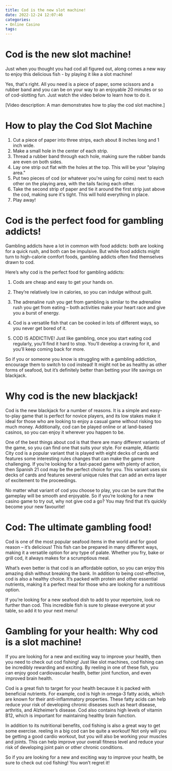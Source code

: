 ```yaml
---
title: Cod is the new slot machine!
date: 2022-12-24 12:07:46
categories:
- Online Casino
tags:
---
```



#  Cod is the new slot machine!

Just when you thought you had cod all figured out, along comes a new way to enjoy this delicious fish - by playing it like a slot machine!

Yes, that's right. All you need is a piece of paper, some scissors and a rubber band and you can be on your way to an enjoyable 20 minutes or so of cod-slotting fun. Just watch the video below to learn how to do it.

[Video description: A man demonstrates how to play the cod slot machine.]

# How to play the Cod Slot Machine

1) Cut a piece of paper into three strips, each about 8 inches long and 1 inch wide.
2) Make a small hole in the center of each strip.
3) Thread a rubber band through each hole, making sure the rubber bands are even on both sides.
4) Lay one strip out flat with the holes at the top. This will be your "playing area."
5) Put two pieces of cod (or whatever you're using for coins) next to each other on the playing area, with the tails facing each other.
6) Take the second strip of paper and tie it around the first strip just above the cod, making sure it's tight. This will hold everything in place.
7) Play away!

#  Cod is the perfect food for gambling addicts!

Gambling addicts have a lot in common with food addicts: both are looking for a quick rush, and both can be impulsive. But while food addicts might turn to high-calorie comfort foods, gambling addicts often find themselves drawn to cod.

Here’s why cod is the perfect food for gambling addicts:

1. Cods are cheap and easy to get your hands on.

2. They’re relatively low in calories, so you can indulge without guilt.

3. The adrenaline rush you get from gambling is similar to the adrenaline rush you get from eating – both activities make your heart race and give you a burst of energy.

4. Cod is a versatile fish that can be cooked in lots of different ways, so you never get bored of it.

5. COD IS ADDICTIVE! Just like gambling, once you start eating cod regularly, you’ll find it hard to stop. You’ll develop a craving for it, and you’ll keep coming back for more.

So if you or someone you know is struggling with a gambling addiction, encourage them to switch to cod instead! It might not be as healthy as other forms of seafood, but it’s definitely better than betting your life savings on blackjack.

#  Why cod is the new blackjack!

Cod is the new blackjack for a number of reasons. It is a simple and easy-to-play game that is perfect for novice players, and its low stakes make it ideal for those who are looking to enjoy a casual game without risking too much money. Additionally, cod can be played online or at land-based casinos, so you can enjoy it wherever you happen to be.

One of the best things about cod is that there are many different variants of the game, so you can find one that suits your style. For example, Atlantic City cod is a popular variant that is played with eight decks of cards and features some interesting rules changes that can make the game more challenging. If you’re looking for a fast-paced game with plenty of action, then Spanish 21 cod may be the perfect choice for you. This variant uses six decks of cards and features several unique rules that can add an extra layer of excitement to the proceedings.

No matter what variant of cod you choose to play, you can be sure that the gameplay will be smooth and enjoyable. So if you’re looking for a new casino game to try out, why not give cod a go? You may find that it’s quickly become your new favourite!

#  Cod: The ultimate gambling food!

Cod is one of the most popular seafood items in the world and for good reason – it’s delicious! This fish can be prepared in many different ways, making it a versatile option for any type of palate. Whether you fry, bake or grill cod, it always makes for a scrumptious meal.

What’s even better is that cod is an affordable option, so you can enjoy this amazing dish without breaking the bank. In addition to being cost-effective, cod is also a healthy choice. It’s packed with protein and other essential nutrients, making it a perfect meal for those who are looking for a nutritious option.

If you’re looking for a new seafood dish to add to your repertoire, look no further than cod. This incredible fish is sure to please everyone at your table, so add it to your next menu!

#  Gambling for your health: Why cod is a slot machine!

If you are looking for a new and exciting way to improve your health, then you need to check out cod fishing! Just like slot machines, cod fishing can be incredibly rewarding and exciting. By reeling in one of these fish, you can enjoy good cardiovascular health, better joint function, and even improved brain health.

Cod is a great fish to target for your health because it is packed with beneficial nutrients. For example, cod is high in omega-3 fatty acids, which are known for their anti-inflammatory properties. These fatty acids can help reduce your risk of developing chronic diseases such as heart disease, arthritis, and Alzheimer’s disease. Cod also contains high levels of vitamin B12, which is important for maintaining healthy brain function.

In addition to its nutritional benefits, cod fishing is also a great way to get some exercise. reeling in a big cod can be quite a workout! Not only will you be getting a good cardio workout, but you will also be working your muscles and joints. This can help improve your overall fitness level and reduce your risk of developing joint pain or other chronic conditions.

So if you are looking for a new and exciting way to improve your health, be sure to check out cod fishing! You won’t regret it!